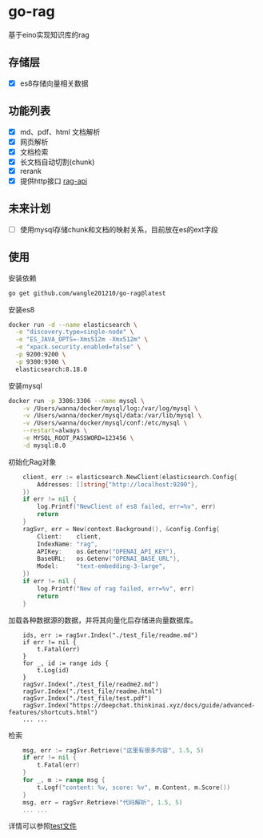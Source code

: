 # go-rag
基于eino实现知识库的rag

## 存储层
- [x] es8存储向量相关数据

## 功能列表
- [x] md、pdf、html 文档解析
- [x] 网页解析
- [x] 文档检索
- [x] 长文档自动切割(chunk)
- [x] rerank
- [x] 提供http接口 [rag-api](./server/README.md)

## 未来计划
- [ ] 使用mysql存储chunk和文档的映射关系，目前放在es的ext字段

## 使用
安装依赖
```bash
go get github.com/wangle201210/go-rag@latest
```
安装es8
```bash
docker run -d --name elasticsearch \
  -e "discovery.type=single-node" \
  -e "ES_JAVA_OPTS=-Xms512m -Xmx512m" \
  -e "xpack.security.enabled=false" \
  -p 9200:9200 \
  -p 9300:9300 \
  elasticsearch:8.18.0
```
安装mysql
```bash
docker run -p 3306:3306 --name mysql \
    -v /Users/wanna/docker/mysql/log:/var/log/mysql \
    -v /Users/wanna/docker/mysql/data:/var/lib/mysql \
    -v /Users/wanna/docker/mysql/conf:/etc/mysql \
    --restart=always \
    -e MYSQL_ROOT_PASSWORD=123456 \
    -d mysql:8.0
```
初始化Rag对象
```go
    client, err := elasticsearch.NewClient(elasticsearch.Config{
		Addresses: []string{"http://localhost:9200"},
	})
	if err != nil {
		log.Printf("NewClient of es8 failed, err=%v", err)
		return
	}
	ragSvr, err = New(context.Background(), &config.Config{
		Client:    client,
		IndexName: "rag",
		APIKey:    os.Getenv("OPENAI_API_KEY"),
		BaseURL:   os.Getenv("OPENAI_BASE_URL"),
		Model:     "text-embedding-3-large",
	})
	if err != nil {
		log.Printf("New of rag failed, err=%v", err)
		return
	}
```
加载各种数据源的数据，并将其向量化后存储进向量数据库。
```golang
    ids, err := ragSvr.Index("./test_file/readme.md")
    if err != nil {
        t.Fatal(err)
    }
    for _, id := range ids {
        t.Log(id)
    }
    ragSvr.Index("./test_file/readme2.md")
    ragSvr.Index("./test_file/readme.html")
    ragSvr.Index("./test_file/test.pdf")
    ragSvr.Index("https://deepchat.thinkinai.xyz/docs/guide/advanced-features/shortcuts.html")
    ... ...
```
检索
```go
    msg, err := ragSvr.Retrieve("这里有很多内容", 1.5, 5)
    if err != nil {
        t.Fatal(err)
    }
    for _, m := range msg {
        t.Logf("content: %v, score: %v", m.Content, m.Score())
    }
    msg, err = ragSvr.Retrieve("代码解析", 1.5, 5)
    ... ...
```
详情可以参照[test文件](./rag_test.go)
